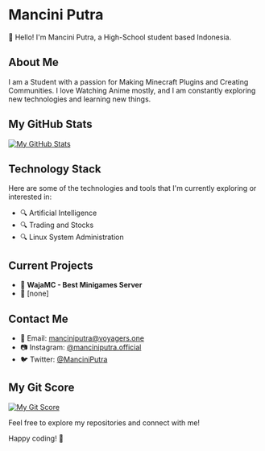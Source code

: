 # Mancini Putra

👋 Hello! I'm Mancini Putra, a High-School student based Indonesia.

## About Me
I am a Student with a passion for Making Minecraft Plugins and Creating Communities. I love Watching Anime mostly, and I am constantly exploring new technologies and learning new things.

## My GitHub Stats
[![My GitHub Stats](https://github-readme-stats.vercel.app/api?username=manciniputra28&show_icons=true&theme=radical)](https://github.com/manciniputra28)

## Technology Stack
Here are some of the technologies and tools that I'm currently exploring or interested in:

- 🔍 Artificial Intelligence
- 🔍 Trading and Stocks
- 🔍 Linux System Administration

## Current Projects
- 🌱 **WajaMC - Best Minigames Server**
- 🌱 [none]

## Contact Me
- 📧 Email: [manciniputra@voyagers.one](mailto:manciniputra@voyagers.one)
- 📷 Instagram: [@manciniputra.official](https://www.instagram.com/manciniputra.official/)
- 🐦 Twitter: [@ManciniPutra](https://x.com/manciniputra)

## My Git Score
[![My Git Score](https://gitwar.herokuapp.com/badge?username=manciniputra28&label=Git%20Score&style=flat-square&color=success)](https://gitwar.herokuapp.com/profile/manciniputra28)

Feel free to explore my repositories and connect with me!

Happy coding! 🚀
